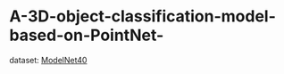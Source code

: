 # A-3D-object-classification-model-based-on-PointNet-
dataset: [ModelNet40](https://modelnet.cs.princeton.edu/)
